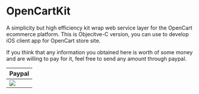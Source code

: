 # OpenCartKit
A simplicity but high efficiency kit wrap web service layer for the OpenCart ecommerce platform.
This is Objecitve-C version, you can use to develop iOS client app for OpenCart store site.
 
 
If you think that any information you obtained here is worth of some money and are willing to pay for it, feel free to send any amount through paypal.
  


| Paypal | 
| ------ |  
| [![](https://www.paypalobjects.com/en_US/i/btn/btn_donateCC_LG.gif)](https://www.paypal.me/robinzhang) |  


 
 
